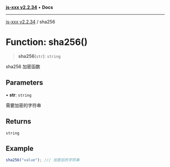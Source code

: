 [**js-xxx v2.2.34**](../README.md) • **Docs**

***

[js-xxx v2.2.34](../README.md) / sha256

# Function: sha256()

> **sha256**(`str`): `string`

sha256 加密函数

## Parameters

• **str**: `string`

需要加密的字符串

## Returns

`string`

## Example

```ts
sha256("value"); /// 加密后的字符串
```
